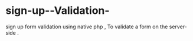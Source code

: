 # sign-up--Validation-
sign up form validation using native php , To validate a form on the server-side .
